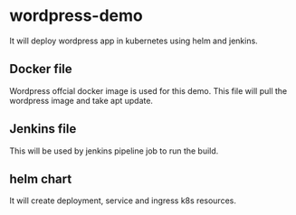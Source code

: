 # wordpress-demo  
It will deploy wordpress app in kubernetes using helm and jenkins. 

## Docker file

Wordpress offcial docker image is used for this demo. This file will pull the wordpress image and take apt update.

## Jenkins file

This will be used by jenkins pipeline job to run the build.

## helm chart

It will create deployment, service and ingress k8s resources.
